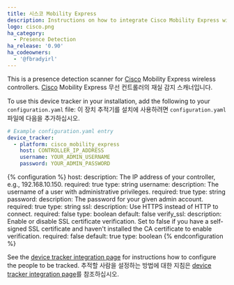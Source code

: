 ```yaml
---
title: 시스코 Mobility Express
description: Instructions on how to integrate Cisco Mobility Express wireless controllers into Home Assistant.
logo: cisco.png
ha_category:
  - Presence Detection
ha_release: '0.90'
ha_codeowners:
  - '@fbradyirl'
---
```


This is a presence detection scanner for [Cisco](https://www.cisco.com) Mobility Express wireless controllers.
[Cisco](https://www.cisco.com) Mobility Express 무선 컨트롤러의 재실 감지 스캐너입니다.

To use this device tracker in your installation, add the following to your `configuration.yaml` file:
이 장치 추적기를 설치에 사용하려면 `configuration.yaml` 파일에 다음을 추가하십시오.

```yaml
# Example configuration.yaml entry
device_tracker:
  - platform: cisco_mobility_express
    host: CONTROLLER_IP_ADDRESS
    username: YOUR_ADMIN_USERNAME
    password: YOUR_ADMIN_PASSWORD
```

{% configuration %}
host:
  description: The IP address of your controller, e.g., 192.168.10.150.
  required: true
  type: string
username:
  description: The username of a user with administrative privileges.
  required: true
  type: string
password:
  description: The password for your given admin account.
  required: true
  type: string
ssl:
  description: Use HTTPS instead of HTTP to connect.
  required: false
  type: boolean
  default: false
verify_ssl:
  description: Enable or disable SSL certificate verification. Set to false if you have a self-signed SSL certificate and haven't installed the CA certificate to enable verification.
  required: false
  default: true
  type: boolean
{% endconfiguration %}

See the [device tracker integration page](/integrations/device_tracker/) for instructions how to configure the people to be tracked.
추적할 사람을 설정하는 방법에 대한 지침은 [device tracker integration page](/integrations/device_tracker/)를 참조하십시오.